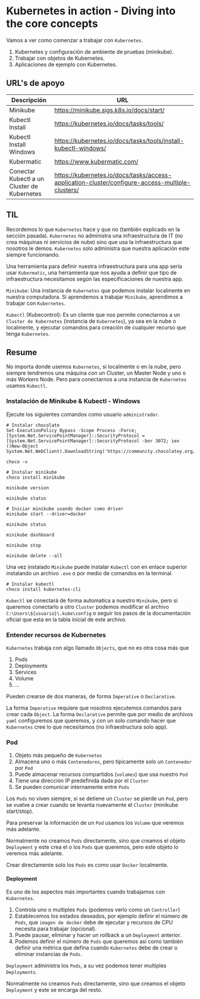 # Kubernetes in action - Diving into the core concepts

Vamos a ver como comenzar a trabajar con ```Kubernetes```.

1. Kubernetes y configuración de ambiente de pruebas (minikube).
2. Trabajar con objetos de Kubernetes.
3. Aplicaciones de ejemplo con Kubernetes.

## URL's de apoyo

| Descripción | URL |
| ------------- | ------------- |
| Minikube | https://minikube.sigs.k8s.io/docs/start/ |
| Kubectl Install | https://kubernetes.io/docs/tasks/tools/ |
| Kubectl Install Windows | https://kubernetes.io/docs/tasks/tools/install-kubectl-windows/ |
| Kubermatic | https://www.kubermatic.com/ |
| Conectar Kubectl a un Cluster de Kubernetes | https://kubernetes.io/docs/tasks/access-application-cluster/configure-access-multiple-clusters/ |

## TIL

Recordemos lo que ```Kubernetes``` hace y que no (también explicado en la sección pasada). ```Kubernetes``` no administra una infraestructura de IT (no crea máquinas ni servicios de nube) sino que usa la infraestructura que nosotros le demos. ```Kubernetes``` solo administra que nuestra aplicación este siempre funcionando.

Una herramienta para definir nuestra infraestructura para una app sería usar ```Kubermatic```, una herramienta que nos ayuda a definir que tipo de infraestructura necesitamos según las especificaciones de nuestra app.

```Minikube```: Una instancia de ```Kubernetes``` que podemos instalar localmente en nuestra computadora. Si aprendemos a trabajar ```Minikube```, aprendimos a trabajar con ```Kubernetes```.

```Kubectl``` (Kubecontrol): Es un cliente que nos permite conectarnos a un ```Cluster de Kubernetes``` (instancia de ```Kubernetes```), ya sea en la nube o localmente, y ejecutar comandos para creación de cualquier recurso que tenga ```Kubernetes```.

## Resume

No importa donde usemos ```Kubernetes```, si localmente o en la nube, pero siempre tendremos una máquina con un Cluster, un Master Node y uno o más Workers Node. Pero para conectarnos a una instancia de ```Kubernetes``` usamos ```Kubectl```.

### Instalación de Minikube & Kubectl - Windows

Ejecute los siguientes comandos como usuario ```administrador```.

```
# Instalar chocolate
Set-ExecutionPolicy Bypass -Scope Process -Force; [System.Net.ServicePointManager]::SecurityProtocol = [System.Net.ServicePointManager]::SecurityProtocol -bor 3072; iex ((New-Object System.Net.WebClient).DownloadString('https://community.chocolatey.org/install.ps1'))

choco -v

# Instalar minikube
choco install minikube

minikube version

minikube status

# Iniciar minikube usando docker como driver
minikube start --driver=docker

minikube status

minikube dashboard

minikube stop

minikube delete --all
```

Una vez instalado ```Minikube``` puede instalar ```Kubectl``` con en enlace superior instalando un archivo ```.exe``` o por medio de comandos en la terminal.

```
# Instalar kubectl
choco install kubernetes-cli
```

```Kubectl``` se conectará de forma automatica a nuestro ```Minikube```, pero si queremos conectarlo a otro ```Cluster``` podemos modificar el archivo ```C:\Users\${usuario}\.kube\config``` o seguir los pasos de la documentación oficial que esta en la tabla inicial de este archivo.

### Entender recursos de Kubernetes

```Kubernetes``` trabaja con algo llamado ```Objects```, que no es otra cosa más que
1. Pods
2. Deployments
3. Services
4. Volume
5. ...

Pueden crearse de dos maneras, de forma ```Imperative``` o ```Declarative```.

La forma ```Imperative``` requiere que nosotros ejecutemos comandos para crear cada ```Object```.
La forma ```Declarative``` permite que por medio de archivos ```yaml``` configuremos que queremos, y con un solo comando hacer que ```Kubernetes``` cree lo que necesitamos (no infraestructura solo app).

### Pod

1. Objeto más pequeño de ```Kubernetes```
2. Almacena uno o más ```Contenedores```, pero tipicamente solo un ```Contenedor``` por ```Pod```
3. Puede almacenar recursos compartidos (```volumes```) que usa nuestro ```Pod```
4. Tiene una dirección IP predefinida dada por el ```Cluster```
5. Se pueden comunicar internamente entre ```Pods```

Los ```Pods``` no viven siempre, si se detiene un ```Cluster``` se pierde un ```Pod```, pero se vuelve a crear cuando se levanta nuevamente el ```Cluster``` (minikube start/stop).

Para preservar la información de un ```Pod``` usamos los ```Volume``` que veremos más adelante.

Normalmente no creamos ```Pods``` directamente, sino que creamos el objeto ```Deployment``` y este crea el o los ```Pods``` que queremos, pero este objeto lo veremos más adelante.

Crear directamente solo los ```Pods``` es como usar ```Docker``` localmente.

#### Deployment

Es uno de los aspectos más importantes cuando trabajamos con ```Kubernetes```.

1. Controla uno o multiples ```Pods``` (podemos verlo como un ```Controller```)
2. Establecemos los estados deseados, por ejemplo definir el número de ```Pods```, que ```imagen de docker``` debe de ejecutar y recursos de CPU necesita para trabajar (opcional).
3. Puede pausar, eliminar y hacer un rollback a un ```Deployment``` anterior.
4. Podemos definir el número de ```Pods``` que queremos así como también definir una métrica que defina cuando ```Kubernetes``` debe de crear o eliminar instancias de ```Pods```.

```Deployment``` administra los ```Pods```, a su vez podemos tener multiples ```Deployments```.

Normalmente no creamos ```Pods``` directamente, sino que creamos el objeto ```Deployment``` y este se encarga del resto.

